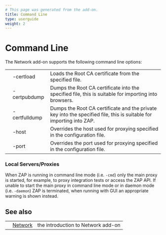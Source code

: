 ```yaml
---
# This page was generated from the add-on.
title: Command Line
type: userguide
weight: 2
---
```


# Command Line

The Network add-on supports the following command line options:

|   |               |                                                                                                                     |
|---|---------------|---------------------------------------------------------------------------------------------------------------------|
|   | -certload     | Loads the Root CA certificate from the specified file.                                                              |
|   | -certpubdump  | Dumps the Root CA certificate into the specified file, this is suitable for importing into browsers.                |
|   | -certfulldump | Dumps the Root CA certificate and the private key into the specified file, this is suitable for importing into ZAP. |
|   | -host         | Overrides the host used for proxying specified in the configuration file.                                           |
|   | -port         | Overrides the port used for proxying specified in the configuration file.                                           |

### Local Servers/Proxies

When ZAP is running in command line mode (i.e. `-cmd`) only the main proxy is started, for example, to proxy integration tests or access the ZAP API. If unable to start the main proxy in command line mode or in daemon mode (i.e. `-daemon`) ZAP is terminated, when running with GUI an appropriate warning is shown instead.

## See also

|   |                                          |                                    |
|---|------------------------------------------|------------------------------------|
|   | [Network](/docs/desktop/addons/network/) | the introduction to Network add-on |
